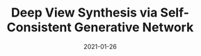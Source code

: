 ---
title: "Deep View Synthesis via Self-Consistent Generative Network"
collection:  journals
permalink: /publication/Deep_View
date: 2021-01-26
year: "2021"
venue: "IEEE Transactions on Multimedia(TMM)"
city: 
state: ""
thumbnail: "Deep_View.png"
teaser : 
authors: "Zhuoman Liu, Wei Jia, Ming Yang, Peiyao Luo, Yong Guo, Mingkui Tan"
bibtex: 
uri: Deep_View.pdf
arxiv: 
project: 
source:
poster:
data:
---